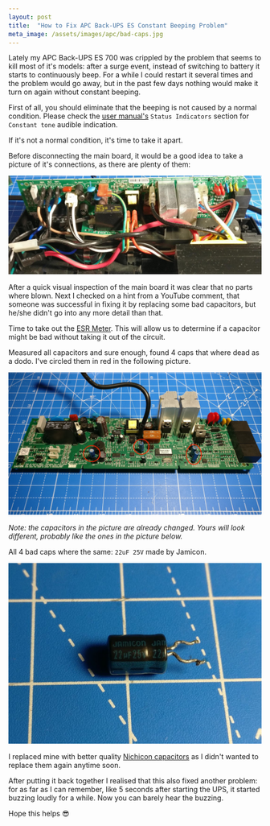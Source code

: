```yaml
---
layout: post
title:  "How to Fix APC Back-UPS ES Constant Beeping Problem"
meta_image: /assets/images/apc/bad-caps.jpg
---
```


Lately my APC Back-UPS ES 700 was crippled by the problem that seems to kill most of it's models: after a surge event, instead of switching to battery it starts to continuously beep. For a while I could restart it several times and the problem would go away, but in the past few days nothing would make it turn on again without constant beeping.

First of all, you should eliminate that the beeping is not caused by a normal condition. Please check the [user manual's](/assets/images/apc/manual.pdf) `Status Indicators` section for `Constant tone` audible indication.

If it's not a normal condition, it's time to take it apart.

Before disconnecting the main board, it would be a good idea to take a picture of it's connections, as there are plenty of them:

![Connections](/assets/images/apc/connections.jpg)

After a quick visual inspection of the main board it was clear that no parts where blown. Next I checked on a hint from a YouTube comment, that someone was successful in fixing it by replacing some bad capacitors, but he/she didn't go into any more detail than that.

Time to take out the [ESR Meter](http://s.click.aliexpress.com/e/5uSjWch2). This will allow us to determine if a capacitor might be bad without taking it out of the circuit.

Measured all capacitors and sure enough, found 4 caps that where dead as a dodo. I've circled them in red in the following picture.

![Bad Capacitors](/assets/images/apc/bad-caps.jpg)

_Note: the capacitors in the picture are already changed. Yours will look different, probably like the ones in the picture below._

All 4 bad caps where the same: `22uF 25V` made by Jamicon.

![Culprit](/assets/images/apc/culprit.jpg)

I replaced mine with better quality [Nichicon capacitors](https://ro.farnell.com/nichicon/uka1e220mdd1td/cap-22-f-25v-20/dp/2841899) as I didn't wanted to replace them again anytime soon.

After putting it back together I realised that this also fixed another problem: for as far as I can remember, like 5 seconds after starting the UPS, it started buzzing loudly for a while. Now you can barely hear the buzzing.

Hope this helps 😎
